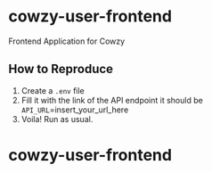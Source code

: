 # cowzy-user-frontend

Frontend Application for Cowzy

## How to Reproduce

1. Create a `.env` file
2. Fill it with the link of the API endpoint
   it should be `API_URL`=insert_your_url_here
3. Voila! Run as usual.
# cowzy-user-frontend
